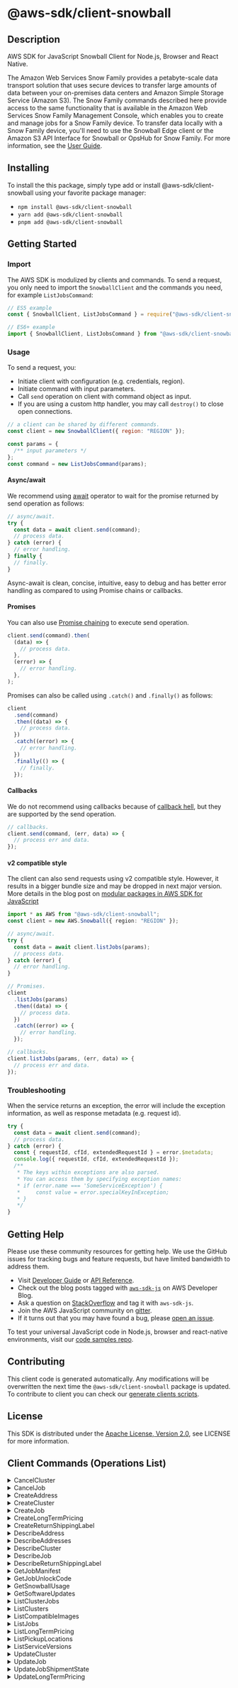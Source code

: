 <!-- generated file, do not edit directly -->

# @aws-sdk/client-snowball

## Description

AWS SDK for JavaScript Snowball Client for Node.js, Browser and React Native.

<p>The Amazon Web Services Snow Family provides a petabyte-scale data transport solution that uses
secure devices to transfer large amounts of data between your on-premises data centers and
Amazon Simple Storage Service (Amazon S3). The Snow Family commands described here provide access to the same
functionality that is available in the Amazon Web Services Snow Family Management Console, which enables you to create
and manage jobs for a Snow Family device. To transfer data locally with a Snow Family device,
you'll need to use the Snowball Edge client or the Amazon S3 API Interface for Snowball or OpsHub for Snow Family. For more information, see the <a href="https://docs.aws.amazon.com/AWSImportExport/latest/ug/api-reference.html">User Guide</a>.</p>

## Installing

To install the this package, simply type add or install @aws-sdk/client-snowball
using your favorite package manager:

- `npm install @aws-sdk/client-snowball`
- `yarn add @aws-sdk/client-snowball`
- `pnpm add @aws-sdk/client-snowball`

## Getting Started

### Import

The AWS SDK is modulized by clients and commands.
To send a request, you only need to import the `SnowballClient` and
the commands you need, for example `ListJobsCommand`:

```js
// ES5 example
const { SnowballClient, ListJobsCommand } = require("@aws-sdk/client-snowball");
```

```ts
// ES6+ example
import { SnowballClient, ListJobsCommand } from "@aws-sdk/client-snowball";
```

### Usage

To send a request, you:

- Initiate client with configuration (e.g. credentials, region).
- Initiate command with input parameters.
- Call `send` operation on client with command object as input.
- If you are using a custom http handler, you may call `destroy()` to close open connections.

```js
// a client can be shared by different commands.
const client = new SnowballClient({ region: "REGION" });

const params = {
  /** input parameters */
};
const command = new ListJobsCommand(params);
```

#### Async/await

We recommend using [await](https://developer.mozilla.org/en-US/docs/Web/JavaScript/Reference/Operators/await)
operator to wait for the promise returned by send operation as follows:

```js
// async/await.
try {
  const data = await client.send(command);
  // process data.
} catch (error) {
  // error handling.
} finally {
  // finally.
}
```

Async-await is clean, concise, intuitive, easy to debug and has better error handling
as compared to using Promise chains or callbacks.

#### Promises

You can also use [Promise chaining](https://developer.mozilla.org/en-US/docs/Web/JavaScript/Guide/Using_promises#chaining)
to execute send operation.

```js
client.send(command).then(
  (data) => {
    // process data.
  },
  (error) => {
    // error handling.
  },
);
```

Promises can also be called using `.catch()` and `.finally()` as follows:

```js
client
  .send(command)
  .then((data) => {
    // process data.
  })
  .catch((error) => {
    // error handling.
  })
  .finally(() => {
    // finally.
  });
```

#### Callbacks

We do not recommend using callbacks because of [callback hell](http://callbackhell.com/),
but they are supported by the send operation.

```js
// callbacks.
client.send(command, (err, data) => {
  // process err and data.
});
```

#### v2 compatible style

The client can also send requests using v2 compatible style.
However, it results in a bigger bundle size and may be dropped in next major version. More details in the blog post
on [modular packages in AWS SDK for JavaScript](https://aws.amazon.com/blogs/developer/modular-packages-in-aws-sdk-for-javascript/)

```ts
import * as AWS from "@aws-sdk/client-snowball";
const client = new AWS.Snowball({ region: "REGION" });

// async/await.
try {
  const data = await client.listJobs(params);
  // process data.
} catch (error) {
  // error handling.
}

// Promises.
client
  .listJobs(params)
  .then((data) => {
    // process data.
  })
  .catch((error) => {
    // error handling.
  });

// callbacks.
client.listJobs(params, (err, data) => {
  // process err and data.
});
```

### Troubleshooting

When the service returns an exception, the error will include the exception information,
as well as response metadata (e.g. request id).

```js
try {
  const data = await client.send(command);
  // process data.
} catch (error) {
  const { requestId, cfId, extendedRequestId } = error.$metadata;
  console.log({ requestId, cfId, extendedRequestId });
  /**
   * The keys within exceptions are also parsed.
   * You can access them by specifying exception names:
   * if (error.name === 'SomeServiceException') {
   *     const value = error.specialKeyInException;
   * }
   */
}
```

## Getting Help

Please use these community resources for getting help.
We use the GitHub issues for tracking bugs and feature requests, but have limited bandwidth to address them.

- Visit [Developer Guide](https://docs.aws.amazon.com/sdk-for-javascript/v3/developer-guide/welcome.html)
  or [API Reference](https://docs.aws.amazon.com/AWSJavaScriptSDK/v3/latest/index.html).
- Check out the blog posts tagged with [`aws-sdk-js`](https://aws.amazon.com/blogs/developer/tag/aws-sdk-js/)
  on AWS Developer Blog.
- Ask a question on [StackOverflow](https://stackoverflow.com/questions/tagged/aws-sdk-js) and tag it with `aws-sdk-js`.
- Join the AWS JavaScript community on [gitter](https://gitter.im/aws/aws-sdk-js-v3).
- If it turns out that you may have found a bug, please [open an issue](https://github.com/aws/aws-sdk-js-v3/issues/new/choose).

To test your universal JavaScript code in Node.js, browser and react-native environments,
visit our [code samples repo](https://github.com/aws-samples/aws-sdk-js-tests).

## Contributing

This client code is generated automatically. Any modifications will be overwritten the next time the `@aws-sdk/client-snowball` package is updated.
To contribute to client you can check our [generate clients scripts](https://github.com/aws/aws-sdk-js-v3/tree/main/scripts/generate-clients).

## License

This SDK is distributed under the
[Apache License, Version 2.0](http://www.apache.org/licenses/LICENSE-2.0),
see LICENSE for more information.

## Client Commands (Operations List)

<details>
<summary>
CancelCluster
</summary>

[Command API Reference](https://docs.aws.amazon.com/AWSJavaScriptSDK/v3/latest/client/snowball/command/CancelClusterCommand/) / [Input](https://docs.aws.amazon.com/AWSJavaScriptSDK/v3/latest/Package/-aws-sdk-client-snowball/Interface/CancelClusterCommandInput/) / [Output](https://docs.aws.amazon.com/AWSJavaScriptSDK/v3/latest/Package/-aws-sdk-client-snowball/Interface/CancelClusterCommandOutput/)

</details>
<details>
<summary>
CancelJob
</summary>

[Command API Reference](https://docs.aws.amazon.com/AWSJavaScriptSDK/v3/latest/client/snowball/command/CancelJobCommand/) / [Input](https://docs.aws.amazon.com/AWSJavaScriptSDK/v3/latest/Package/-aws-sdk-client-snowball/Interface/CancelJobCommandInput/) / [Output](https://docs.aws.amazon.com/AWSJavaScriptSDK/v3/latest/Package/-aws-sdk-client-snowball/Interface/CancelJobCommandOutput/)

</details>
<details>
<summary>
CreateAddress
</summary>

[Command API Reference](https://docs.aws.amazon.com/AWSJavaScriptSDK/v3/latest/client/snowball/command/CreateAddressCommand/) / [Input](https://docs.aws.amazon.com/AWSJavaScriptSDK/v3/latest/Package/-aws-sdk-client-snowball/Interface/CreateAddressCommandInput/) / [Output](https://docs.aws.amazon.com/AWSJavaScriptSDK/v3/latest/Package/-aws-sdk-client-snowball/Interface/CreateAddressCommandOutput/)

</details>
<details>
<summary>
CreateCluster
</summary>

[Command API Reference](https://docs.aws.amazon.com/AWSJavaScriptSDK/v3/latest/client/snowball/command/CreateClusterCommand/) / [Input](https://docs.aws.amazon.com/AWSJavaScriptSDK/v3/latest/Package/-aws-sdk-client-snowball/Interface/CreateClusterCommandInput/) / [Output](https://docs.aws.amazon.com/AWSJavaScriptSDK/v3/latest/Package/-aws-sdk-client-snowball/Interface/CreateClusterCommandOutput/)

</details>
<details>
<summary>
CreateJob
</summary>

[Command API Reference](https://docs.aws.amazon.com/AWSJavaScriptSDK/v3/latest/client/snowball/command/CreateJobCommand/) / [Input](https://docs.aws.amazon.com/AWSJavaScriptSDK/v3/latest/Package/-aws-sdk-client-snowball/Interface/CreateJobCommandInput/) / [Output](https://docs.aws.amazon.com/AWSJavaScriptSDK/v3/latest/Package/-aws-sdk-client-snowball/Interface/CreateJobCommandOutput/)

</details>
<details>
<summary>
CreateLongTermPricing
</summary>

[Command API Reference](https://docs.aws.amazon.com/AWSJavaScriptSDK/v3/latest/client/snowball/command/CreateLongTermPricingCommand/) / [Input](https://docs.aws.amazon.com/AWSJavaScriptSDK/v3/latest/Package/-aws-sdk-client-snowball/Interface/CreateLongTermPricingCommandInput/) / [Output](https://docs.aws.amazon.com/AWSJavaScriptSDK/v3/latest/Package/-aws-sdk-client-snowball/Interface/CreateLongTermPricingCommandOutput/)

</details>
<details>
<summary>
CreateReturnShippingLabel
</summary>

[Command API Reference](https://docs.aws.amazon.com/AWSJavaScriptSDK/v3/latest/client/snowball/command/CreateReturnShippingLabelCommand/) / [Input](https://docs.aws.amazon.com/AWSJavaScriptSDK/v3/latest/Package/-aws-sdk-client-snowball/Interface/CreateReturnShippingLabelCommandInput/) / [Output](https://docs.aws.amazon.com/AWSJavaScriptSDK/v3/latest/Package/-aws-sdk-client-snowball/Interface/CreateReturnShippingLabelCommandOutput/)

</details>
<details>
<summary>
DescribeAddress
</summary>

[Command API Reference](https://docs.aws.amazon.com/AWSJavaScriptSDK/v3/latest/client/snowball/command/DescribeAddressCommand/) / [Input](https://docs.aws.amazon.com/AWSJavaScriptSDK/v3/latest/Package/-aws-sdk-client-snowball/Interface/DescribeAddressCommandInput/) / [Output](https://docs.aws.amazon.com/AWSJavaScriptSDK/v3/latest/Package/-aws-sdk-client-snowball/Interface/DescribeAddressCommandOutput/)

</details>
<details>
<summary>
DescribeAddresses
</summary>

[Command API Reference](https://docs.aws.amazon.com/AWSJavaScriptSDK/v3/latest/client/snowball/command/DescribeAddressesCommand/) / [Input](https://docs.aws.amazon.com/AWSJavaScriptSDK/v3/latest/Package/-aws-sdk-client-snowball/Interface/DescribeAddressesCommandInput/) / [Output](https://docs.aws.amazon.com/AWSJavaScriptSDK/v3/latest/Package/-aws-sdk-client-snowball/Interface/DescribeAddressesCommandOutput/)

</details>
<details>
<summary>
DescribeCluster
</summary>

[Command API Reference](https://docs.aws.amazon.com/AWSJavaScriptSDK/v3/latest/client/snowball/command/DescribeClusterCommand/) / [Input](https://docs.aws.amazon.com/AWSJavaScriptSDK/v3/latest/Package/-aws-sdk-client-snowball/Interface/DescribeClusterCommandInput/) / [Output](https://docs.aws.amazon.com/AWSJavaScriptSDK/v3/latest/Package/-aws-sdk-client-snowball/Interface/DescribeClusterCommandOutput/)

</details>
<details>
<summary>
DescribeJob
</summary>

[Command API Reference](https://docs.aws.amazon.com/AWSJavaScriptSDK/v3/latest/client/snowball/command/DescribeJobCommand/) / [Input](https://docs.aws.amazon.com/AWSJavaScriptSDK/v3/latest/Package/-aws-sdk-client-snowball/Interface/DescribeJobCommandInput/) / [Output](https://docs.aws.amazon.com/AWSJavaScriptSDK/v3/latest/Package/-aws-sdk-client-snowball/Interface/DescribeJobCommandOutput/)

</details>
<details>
<summary>
DescribeReturnShippingLabel
</summary>

[Command API Reference](https://docs.aws.amazon.com/AWSJavaScriptSDK/v3/latest/client/snowball/command/DescribeReturnShippingLabelCommand/) / [Input](https://docs.aws.amazon.com/AWSJavaScriptSDK/v3/latest/Package/-aws-sdk-client-snowball/Interface/DescribeReturnShippingLabelCommandInput/) / [Output](https://docs.aws.amazon.com/AWSJavaScriptSDK/v3/latest/Package/-aws-sdk-client-snowball/Interface/DescribeReturnShippingLabelCommandOutput/)

</details>
<details>
<summary>
GetJobManifest
</summary>

[Command API Reference](https://docs.aws.amazon.com/AWSJavaScriptSDK/v3/latest/client/snowball/command/GetJobManifestCommand/) / [Input](https://docs.aws.amazon.com/AWSJavaScriptSDK/v3/latest/Package/-aws-sdk-client-snowball/Interface/GetJobManifestCommandInput/) / [Output](https://docs.aws.amazon.com/AWSJavaScriptSDK/v3/latest/Package/-aws-sdk-client-snowball/Interface/GetJobManifestCommandOutput/)

</details>
<details>
<summary>
GetJobUnlockCode
</summary>

[Command API Reference](https://docs.aws.amazon.com/AWSJavaScriptSDK/v3/latest/client/snowball/command/GetJobUnlockCodeCommand/) / [Input](https://docs.aws.amazon.com/AWSJavaScriptSDK/v3/latest/Package/-aws-sdk-client-snowball/Interface/GetJobUnlockCodeCommandInput/) / [Output](https://docs.aws.amazon.com/AWSJavaScriptSDK/v3/latest/Package/-aws-sdk-client-snowball/Interface/GetJobUnlockCodeCommandOutput/)

</details>
<details>
<summary>
GetSnowballUsage
</summary>

[Command API Reference](https://docs.aws.amazon.com/AWSJavaScriptSDK/v3/latest/client/snowball/command/GetSnowballUsageCommand/) / [Input](https://docs.aws.amazon.com/AWSJavaScriptSDK/v3/latest/Package/-aws-sdk-client-snowball/Interface/GetSnowballUsageCommandInput/) / [Output](https://docs.aws.amazon.com/AWSJavaScriptSDK/v3/latest/Package/-aws-sdk-client-snowball/Interface/GetSnowballUsageCommandOutput/)

</details>
<details>
<summary>
GetSoftwareUpdates
</summary>

[Command API Reference](https://docs.aws.amazon.com/AWSJavaScriptSDK/v3/latest/client/snowball/command/GetSoftwareUpdatesCommand/) / [Input](https://docs.aws.amazon.com/AWSJavaScriptSDK/v3/latest/Package/-aws-sdk-client-snowball/Interface/GetSoftwareUpdatesCommandInput/) / [Output](https://docs.aws.amazon.com/AWSJavaScriptSDK/v3/latest/Package/-aws-sdk-client-snowball/Interface/GetSoftwareUpdatesCommandOutput/)

</details>
<details>
<summary>
ListClusterJobs
</summary>

[Command API Reference](https://docs.aws.amazon.com/AWSJavaScriptSDK/v3/latest/client/snowball/command/ListClusterJobsCommand/) / [Input](https://docs.aws.amazon.com/AWSJavaScriptSDK/v3/latest/Package/-aws-sdk-client-snowball/Interface/ListClusterJobsCommandInput/) / [Output](https://docs.aws.amazon.com/AWSJavaScriptSDK/v3/latest/Package/-aws-sdk-client-snowball/Interface/ListClusterJobsCommandOutput/)

</details>
<details>
<summary>
ListClusters
</summary>

[Command API Reference](https://docs.aws.amazon.com/AWSJavaScriptSDK/v3/latest/client/snowball/command/ListClustersCommand/) / [Input](https://docs.aws.amazon.com/AWSJavaScriptSDK/v3/latest/Package/-aws-sdk-client-snowball/Interface/ListClustersCommandInput/) / [Output](https://docs.aws.amazon.com/AWSJavaScriptSDK/v3/latest/Package/-aws-sdk-client-snowball/Interface/ListClustersCommandOutput/)

</details>
<details>
<summary>
ListCompatibleImages
</summary>

[Command API Reference](https://docs.aws.amazon.com/AWSJavaScriptSDK/v3/latest/client/snowball/command/ListCompatibleImagesCommand/) / [Input](https://docs.aws.amazon.com/AWSJavaScriptSDK/v3/latest/Package/-aws-sdk-client-snowball/Interface/ListCompatibleImagesCommandInput/) / [Output](https://docs.aws.amazon.com/AWSJavaScriptSDK/v3/latest/Package/-aws-sdk-client-snowball/Interface/ListCompatibleImagesCommandOutput/)

</details>
<details>
<summary>
ListJobs
</summary>

[Command API Reference](https://docs.aws.amazon.com/AWSJavaScriptSDK/v3/latest/client/snowball/command/ListJobsCommand/) / [Input](https://docs.aws.amazon.com/AWSJavaScriptSDK/v3/latest/Package/-aws-sdk-client-snowball/Interface/ListJobsCommandInput/) / [Output](https://docs.aws.amazon.com/AWSJavaScriptSDK/v3/latest/Package/-aws-sdk-client-snowball/Interface/ListJobsCommandOutput/)

</details>
<details>
<summary>
ListLongTermPricing
</summary>

[Command API Reference](https://docs.aws.amazon.com/AWSJavaScriptSDK/v3/latest/client/snowball/command/ListLongTermPricingCommand/) / [Input](https://docs.aws.amazon.com/AWSJavaScriptSDK/v3/latest/Package/-aws-sdk-client-snowball/Interface/ListLongTermPricingCommandInput/) / [Output](https://docs.aws.amazon.com/AWSJavaScriptSDK/v3/latest/Package/-aws-sdk-client-snowball/Interface/ListLongTermPricingCommandOutput/)

</details>
<details>
<summary>
ListPickupLocations
</summary>

[Command API Reference](https://docs.aws.amazon.com/AWSJavaScriptSDK/v3/latest/client/snowball/command/ListPickupLocationsCommand/) / [Input](https://docs.aws.amazon.com/AWSJavaScriptSDK/v3/latest/Package/-aws-sdk-client-snowball/Interface/ListPickupLocationsCommandInput/) / [Output](https://docs.aws.amazon.com/AWSJavaScriptSDK/v3/latest/Package/-aws-sdk-client-snowball/Interface/ListPickupLocationsCommandOutput/)

</details>
<details>
<summary>
ListServiceVersions
</summary>

[Command API Reference](https://docs.aws.amazon.com/AWSJavaScriptSDK/v3/latest/client/snowball/command/ListServiceVersionsCommand/) / [Input](https://docs.aws.amazon.com/AWSJavaScriptSDK/v3/latest/Package/-aws-sdk-client-snowball/Interface/ListServiceVersionsCommandInput/) / [Output](https://docs.aws.amazon.com/AWSJavaScriptSDK/v3/latest/Package/-aws-sdk-client-snowball/Interface/ListServiceVersionsCommandOutput/)

</details>
<details>
<summary>
UpdateCluster
</summary>

[Command API Reference](https://docs.aws.amazon.com/AWSJavaScriptSDK/v3/latest/client/snowball/command/UpdateClusterCommand/) / [Input](https://docs.aws.amazon.com/AWSJavaScriptSDK/v3/latest/Package/-aws-sdk-client-snowball/Interface/UpdateClusterCommandInput/) / [Output](https://docs.aws.amazon.com/AWSJavaScriptSDK/v3/latest/Package/-aws-sdk-client-snowball/Interface/UpdateClusterCommandOutput/)

</details>
<details>
<summary>
UpdateJob
</summary>

[Command API Reference](https://docs.aws.amazon.com/AWSJavaScriptSDK/v3/latest/client/snowball/command/UpdateJobCommand/) / [Input](https://docs.aws.amazon.com/AWSJavaScriptSDK/v3/latest/Package/-aws-sdk-client-snowball/Interface/UpdateJobCommandInput/) / [Output](https://docs.aws.amazon.com/AWSJavaScriptSDK/v3/latest/Package/-aws-sdk-client-snowball/Interface/UpdateJobCommandOutput/)

</details>
<details>
<summary>
UpdateJobShipmentState
</summary>

[Command API Reference](https://docs.aws.amazon.com/AWSJavaScriptSDK/v3/latest/client/snowball/command/UpdateJobShipmentStateCommand/) / [Input](https://docs.aws.amazon.com/AWSJavaScriptSDK/v3/latest/Package/-aws-sdk-client-snowball/Interface/UpdateJobShipmentStateCommandInput/) / [Output](https://docs.aws.amazon.com/AWSJavaScriptSDK/v3/latest/Package/-aws-sdk-client-snowball/Interface/UpdateJobShipmentStateCommandOutput/)

</details>
<details>
<summary>
UpdateLongTermPricing
</summary>

[Command API Reference](https://docs.aws.amazon.com/AWSJavaScriptSDK/v3/latest/client/snowball/command/UpdateLongTermPricingCommand/) / [Input](https://docs.aws.amazon.com/AWSJavaScriptSDK/v3/latest/Package/-aws-sdk-client-snowball/Interface/UpdateLongTermPricingCommandInput/) / [Output](https://docs.aws.amazon.com/AWSJavaScriptSDK/v3/latest/Package/-aws-sdk-client-snowball/Interface/UpdateLongTermPricingCommandOutput/)

</details>
